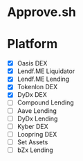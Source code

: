 # Approve.sh

# Platform

- [x] Oasis DEX
- [x] Lendf.ME Liquidator
- [x] Lendf.ME Lending
- [x] Tokenlon DEX
- [x] DyDx DEX
- [ ] Compound Lending
- [ ] Aave Lending
- [ ] DyDx Lending
- [ ] Kyber DEX
- [ ] Loopring DEX
- [ ] Set Assets
- [ ] bZx Lending